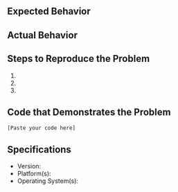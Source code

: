 <!-- Thanks for taking the time to report an issue!  Some things to consider:

 - Please be detailed and ensure there isn't already an open issue for your bug/request.
 - If you can, please try to reproduce the problem using the develop branch first as your issue may already be fixed.
 - If you have an enhancement request, you can remove the sections that don't apply.
 
-->

## Expected Behavior


## Actual Behavior


## Steps to Reproduce the Problem

  1. 
  2. 
  3. 

<!-- Supplying code that demonstrates the problem expedites a fix (and a response)! -->
## Code that Demonstrates the Problem

```
[Paste your code here]
```

<!-- Please specify the version of Eto and all platforms this can be reproduced in -->
## Specifications

  - Version:
  - Platform(s): <!-- WPF, WinForms, Gtk, Mac64, XamMac2, etc -->
  - Operating System(s): <!-- E.g. Windows 10, macOS 10.13, Ubuntu 18.04, etc -->
  
